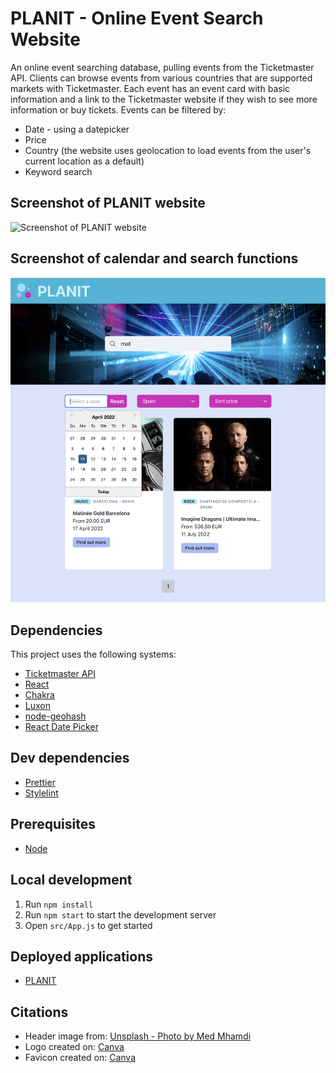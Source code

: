 # PLANIT - Online Event Search Website

An online event searching database, pulling events from the Ticketmaster API. Clients can browse events from various countries that are supported markets with Ticketmaster. Each event has an event card with basic information and a link to the Ticketmaster website if they wish to see more information or buy tickets.
Events can be filtered by:

-   Date - using a datepicker
-   Price
-   Country (the website uses geolocation to load events from the user's current location as a default)
-   Keyword search

## Screenshot of PLANIT website

![Screenshot of PLANIT website](screenshot-planit-website.png)

## Screenshot of calendar and search functions

![Screenshot of website calendar and search functions](screenshot-planit-search.png)

## Dependencies

This project uses the following systems:

-   [Ticketmaster API](https://developer.ticketmaster.com/products-and-docs/apis/getting-started/)
-   [React](https://github.com/facebook/react)
-   [Chakra](https://chakra-ui.com/)
-   [Luxon](https://moment.github.io/luxon/#/)
-   [node-geohash](https://www.npmjs.com/package/ngeohash)
-   [React Date Picker](https://www.npmjs.com/package/react-datepicker)

## Dev dependencies

-   [Prettier](https://prettier.io/)
-   [Stylelint](https://stylelint.io/)

## Prerequisites

-   [Node](https://nodejs.org/)

## Local development

1. Run `npm install`
2. Run `npm start` to start the development server
3. Open `src/App.js` to get started

## Deployed applications

-   [PLANIT](https://planitevents.netlify.app/)

## Citations

-   Header image from: [Unsplash - Photo by Med Mhamdi](https://unsplash.com/photos/mH_E0K581Yk)
-   Logo created on: [Canva](https://www.canva.com/)
-   Favicon created on: [Canva](https://www.canva.com/)
